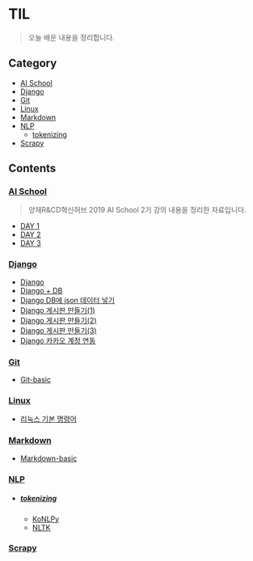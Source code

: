 # TIL

> 오늘 배운 내용을 정리합니다.



## Category

- [AI School](https://github.com/winarc24/TIL/tree/master/AI_School)
- [Django](https://github.com/winarc24/TIL/blob/master/Django)
- [Git](https://github.com/winarc24/TIL/tree/master/Git)
- [Linux](https://github.com/winarc24/TIL/tree/master/Linux)
- [Markdown](https://github.com/winarc24/TIL/tree/master/Markdown)
- [NLP](https://github.com/winarc24/TIL/tree/master/NLP)
  - [tokenizing](https://github.com/winarc24/TIL/tree/master/NLP/Tokenizing)
- [Scrapy](https://github.com/winarc24/TIL/tree/master/Scrapy)



## Contents

### [AI School](https://github.com/winarc24/TIL/tree/master/AI_School)

> 양재R&CD혁신허브 2019 AI School 2기 강의 내용을 정리한 자료입니다.

- [DAY 1](https://github.com/winarc24/TIL/blob/master/AI_School/DAY%201.md)
- [DAY 2](https://github.com/winarc24/TIL/blob/master/AI_School/DAY%202.md)
- [DAY 3](https://github.com/winarc24/TIL/blob/master/AI_School/DAY%203.md)



### [Django](https://github.com/winarc24/TIL/blob/master/Django)

- [Django](https://github.com/winarc24/TIL/blob/master/Django/Django.md)
- [Django + DB](https://github.com/winarc24/TIL/blob/master/Django/Django%20%2B%20DB.md)
- [Django DB에 json 데이터 넣기](https://github.com/winarc24/TIL/blob/master/Django/Django%20DB에%20json%20데이터%20넣기.md)
- [Django 게시판 만들기(1)](https://github.com/winarc24/TIL/blob/master/Django/Django%20게시판%20만들기%20(1).md)
- [Django 게시판 만들기(2)](https://github.com/winarc24/TIL/blob/master/Django/Django%20게시판%20만들기%20(2).md)
- [Django 게시판 만들기(3)](https://github.com/winarc24/TIL/blob/master/Django/Django%20게시판%20만들기%20(3).md)
- [Django 카카오 계정 연동](https://github.com/winarc24/TIL/blob/master/Django/Django%20카카오%20계정%20연동.md)



### [Git](https://github.com/winarc24/TIL/tree/master/Git)

- [Git-basic](https://github.com/winarc24/TIL/blob/master/Git/Git-basic.md)



### [Linux](https://github.com/winarc24/TIL/tree/master/Linux)

- [리눅스 기본 명령어](https://github.com/winarc24/TIL/blob/master/Linux/%EB%A6%AC%EB%88%85%EC%8A%A4%20%EA%B8%B0%EB%B3%B8%20%EB%AA%85%EB%A0%B9%EC%96%B4.md)



### [Markdown](https://github.com/winarc24/TIL/tree/master/Markdown)

- [Markdown-basic](https://github.com/winarc24/TIL/blob/master/Markdown/Markdown-basic.md)



### [NLP](https://github.com/winarc24/TIL/tree/master/NLP)

- ##### [tokenizing](https://github.com/winarc24/TIL/tree/master/NLP/Tokenizing)

  - [KoNLPy](https://github.com/winarc24/TIL/blob/master/NLP/Tokenizing/KoNLPy.ipynb)
  - [NLTK](https://github.com/winarc24/TIL/blob/master/NLP/Tokenizing/NLTK.ipynb)



### [Scrapy](https://github.com/winarc24/TIL/tree/master/Scrapy)

